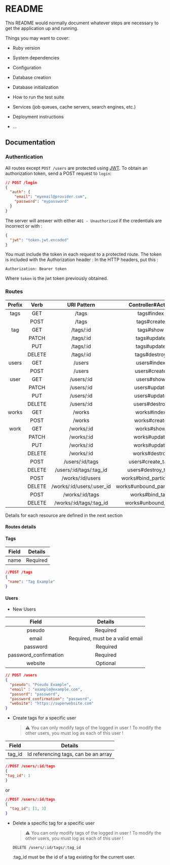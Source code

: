 # README

This README would normally document whatever steps are necessary to get the
application up and running.

Things you may want to cover:

* Ruby version

* System dependencies

* Configuration

* Database creation

* Database initialization

* How to run the test suite

* Services (job queues, cache servers, search engines, etc.)

* Deployment instructions

* ...


## Documentation

### Authentication

All routes except `POST /users` are protected using [JWT](https://jwt.io).
To obtain an authorization token, send a POST request to `login`: 
```json
// POST /login
{
  "auth": {
    "email": "myemail@provider.com",
    "password": "mypassword"
  }
}
```

The server will answer with either `401 - Unauthorized` if the credentials are incorrect or with : 
```json
{
  "jwt": "token.jwt.encoded"
}
```

You must include the token in each request to a protected route. The token is included with the Authorization header : 
In the HTTP headers, put this : 
```
Authorization: Bearer token
```
Where `token` is the jwt token previously obtained.


### Routes

| Prefix    | Verb  | URI Pattern               | Controller#Action | 
| :---------: | :-----: | :-------------------------: | :-----------------: |
| tags      |  GET  |  /tags                    | tags#index |
|           | POST  | /tags                     | tags#create | 
| tag       | GET   | /tags/:id                 | tags#show |
|           | PATCH | /tags/:id                 | tags#update |
|           | PUT   | /tags/:id                 | tags#update |
|           | DELETE| /tags/:id                 | tags#destroy |
| users     | GET   | /users                    | users#index |
|           | POST  | /users                    | users#create |
| user      | GET   | /users/:id                | users#show |
|           | PATCH | /users/:id                | users#update |
|           | PUT   | /users/:id                | users#update |
|           | DELETE| /users/:id                | users#destroy |
| works     | GET   | /works                    | works#index |
|           | POST  | /works                    | works#create |
| work      | GET   | /works/:id                | works#show |
|           | PATCH | /works/:id                | works#update |
|           | PUT   | /works/:id                | works#update |
|           | DELETE| /works/:id                | works#destroy |
|           | POST  | /users/:id/tags           | users#create_tags |
|           | DELETE| /users/:id/tags/:tag_id   | users#destroy_tags           |
|           | POST  | /works/:id/users          |works#bind_participants        |
|           | DELETE| /works/:id/users/:user_id | works#unbound_participants    |
|           | POST  | /works/:id/tags           | works#bind_tags               |
|           | DELETE| /works/:id/tags/:tag_id   | works#unbound_tags            |


Details for each resource are defined in the next section

#### Routes details

#### Tags 
 
| Field | Details | 
| :----: | :-----: | 
| name  | Required |  


 ```json
 //POST /tags
 {
  "name": "Tag Example"
 }
 ```


#### Users  

- New Users  

| Field | Details | 
| :----: | :-----: | 
| pseudo | Required |
| email | Required, must be a valid email |
| password | Required |
| password_confirmation | Required |
| website | Optional

```json
// POST /users
{
  "pseudo": "Pseudo Example",
  "email" : "example@example.com",
  "passord": "password",
  "password_confirmation": "password",
  "website": "https://superwebsite.com" 
}
```


- Create tags for a specific user  

  > :warning: You can only modify tags of the logged in user ! To modify the other users, you must log as each of this user !


| Field | Details | 
| :----: | :-----: | 
| tag_id | Id referencing tags, can be an array |

```json
//POST /users/:id/tags
{
"tag_id": 1
}
```

or 
```json
//POST /users/:id/tags
{
  "tag_id": [1, 3]
}
```

- Delete a specific tag for a specific user

   > :warning: You can only modify tags of the logged in user ! To modify the other users, you must log as each of this user !

  `DELETE /users/:id/tags/:tag_id `

  :tag_id must be the id of a tag existing for the current user. 


